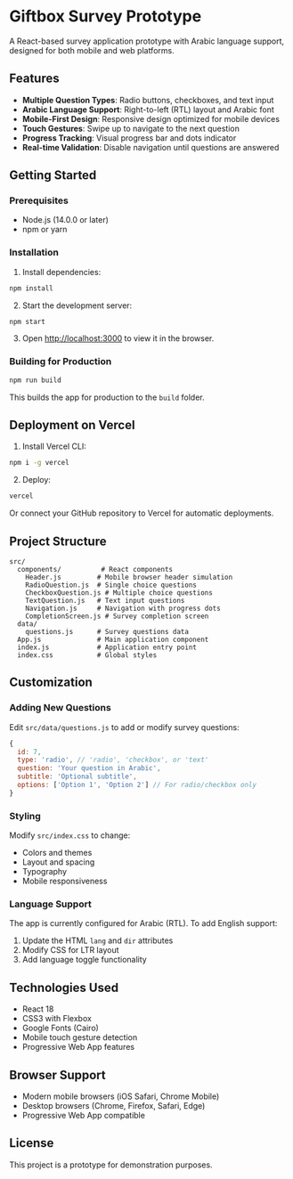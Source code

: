 # Giftbox Survey Prototype

A React-based survey application prototype with Arabic language support, designed for both mobile and web platforms.

## Features

- **Multiple Question Types**: Radio buttons, checkboxes, and text input
- **Arabic Language Support**: Right-to-left (RTL) layout and Arabic font
- **Mobile-First Design**: Responsive design optimized for mobile devices
- **Touch Gestures**: Swipe up to navigate to the next question
- **Progress Tracking**: Visual progress bar and dots indicator
- **Real-time Validation**: Disable navigation until questions are answered

## Getting Started

### Prerequisites

- Node.js (14.0.0 or later)
- npm or yarn

### Installation

1. Install dependencies:
```bash
npm install
```

2. Start the development server:
```bash
npm start
```

3. Open [http://localhost:3000](http://localhost:3000) to view it in the browser.

### Building for Production

```bash
npm run build
```

This builds the app for production to the `build` folder.

## Deployment on Vercel

1. Install Vercel CLI:
```bash
npm i -g vercel
```

2. Deploy:
```bash
vercel
```

Or connect your GitHub repository to Vercel for automatic deployments.

## Project Structure

```
src/
  components/          # React components
    Header.js         # Mobile browser header simulation
    RadioQuestion.js  # Single choice questions
    CheckboxQuestion.js # Multiple choice questions
    TextQuestion.js   # Text input questions
    Navigation.js     # Navigation with progress dots
    CompletionScreen.js # Survey completion screen
  data/
    questions.js      # Survey questions data
  App.js              # Main application component
  index.js            # Application entry point
  index.css           # Global styles
```

## Customization

### Adding New Questions

Edit `src/data/questions.js` to add or modify survey questions:

```javascript
{
  id: 7,
  type: 'radio', // 'radio', 'checkbox', or 'text'
  question: 'Your question in Arabic',
  subtitle: 'Optional subtitle',
  options: ['Option 1', 'Option 2'] // For radio/checkbox only
}
```

### Styling

Modify `src/index.css` to change:
- Colors and themes
- Layout and spacing
- Typography
- Mobile responsiveness

### Language Support

The app is currently configured for Arabic (RTL). To add English support:
1. Update the HTML `lang` and `dir` attributes
2. Modify CSS for LTR layout
3. Add language toggle functionality

## Technologies Used

- React 18
- CSS3 with Flexbox
- Google Fonts (Cairo)
- Mobile touch gesture detection
- Progressive Web App features

## Browser Support

- Modern mobile browsers (iOS Safari, Chrome Mobile)
- Desktop browsers (Chrome, Firefox, Safari, Edge)
- Progressive Web App compatible

## License

This project is a prototype for demonstration purposes. 